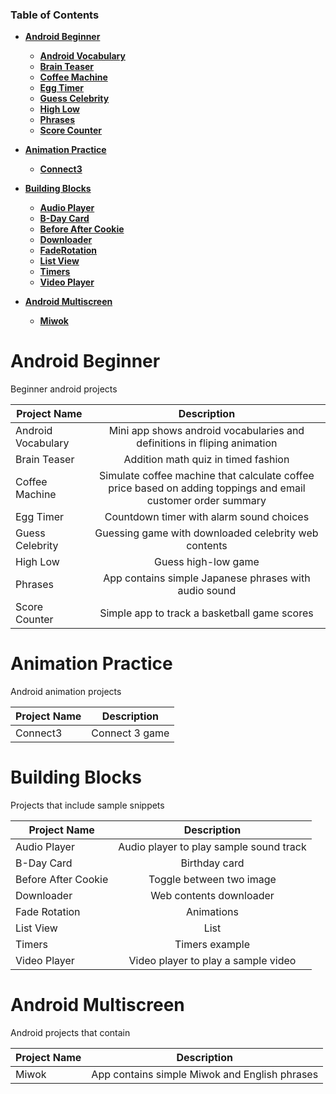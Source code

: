 ### Table of Contents
* **[Android Beginner](#android-beginner)**
  * **[Android Vocabulary](https://github.com/scapp281/Android-apps/tree/master/Android-Beginner/AndroidVocabulary)**
  * **[Brain Teaser](https://github.com/scapp281/Android-apps/tree/master/Android-Beginner/BrainTeaser)**  
  * **[Coffee Machine](https://github.com/scapp281/Android-apps/tree/master/Android-Beginner/CoffeeMachine)**  
  * **[Egg Timer](https://github.com/scapp281/Android-apps/tree/master/Android-Beginner/EggTimer)**  
  * **[Guess Celebrity](https://github.com/scapp281/Android-apps/tree/master/Android-Beginner/GuessCelebrity)**
  * **[High Low](https://github.com/scapp281/Android-apps/tree/master/Android-Beginner/HighLow)**
  * **[Phrases](https://github.com/scapp281/Android-apps/tree/master/Android-Beginner/Phrases)**
  * **[Score Counter](https://github.com/scapp281/Android-apps/tree/master/Android-Beginner/ScoreCounter)**
    
* **[Animation Practice](#animation-practice)**
  * **[Connect3](https://github.com/scapp281/Android-apps/tree/master/Android-Beginner/AnimationPractice/Connect3)**  

* **[Building Blocks](#building-blocks)**
  * **[Audio Player](https://github.com/scapp281/Android-apps/tree/master/Android-Beginner/Building%20Blocks/AudioPlayer)**  
  * **[B-Day Card](https://github.com/scapp281/Android-apps/tree/master/Android-Beginner/Building%20Blocks/BDayCard)**
  * **[Before After Cookie](https://github.com/scapp281/Android-apps/tree/master/Android-Beginner/Building%20Blocks/BeforeAfterCookie)**  
  * **[Downloader](https://github.com/scapp281/Android-apps/tree/master/Android-Beginner/Building%20Blocks/Downloader)**
  * **[FadeRotation](https://github.com/scapp281/Android-apps/tree/master/Android-Beginner/Building%20Blocks/FadeRotation)**
  * **[List View](https://github.com/scapp281/Android-apps/tree/master/Android-Beginner/Building%20Blocks/ListView)**  
  * **[Timers](https://github.com/scapp281/Android-apps/tree/master/Android-Beginner/Building%20Blocks/Timers)**
  * **[Video Player](https://github.com/scapp281/Android-apps/tree/master/Android-Beginner/Building%20Blocks/VideoPlayer)**  
 
* **[Android Multiscreen](#android-multiscreen)**
  * **[Miwok](https://github.com/scapp281/Android-apps/tree/master/Android-Mutiscreen/Miwok)** 
 

# Android Beginner
Beginner android projects

| Project Name       | Description   |    
| ------------------ |:-------------:|
| Android Vocabulary | Mini app shows android vocabularies and definitions in fliping animation |
| Brain Teaser       | Addition math quiz in timed fashion      |
| Coffee Machine     | Simulate coffee machine that calculate coffee price based on adding toppings and email customer order summary      |
| Egg Timer          | Countdown timer with alarm sound choices  |
| Guess Celebrity    | Guessing game with downloaded celebrity web contents     |
| High Low           | Guess high-low game |
| Phrases            | App contains simple Japanese phrases with audio sound     |
| Score Counter      | Simple app to track a basketball game scores      |
 

# Animation Practice
Android animation projects

| Project Name       | Description   |    
| ------------------ |:-------------:|
| Connect3           | Connect 3 game |



# Building Blocks
Projects that include sample snippets  

| Project Name       | Description   |    
| ------------------ |:-------------:|
| Audio Player       | Audio player to play sample sound track|
| B-Day Card         | Birthday card      |
| Before After Cookie| Toggle between two image     |
| Downloader         | Web contents downloader |
| Fade Rotation      | Animations      |
| List View          | List |
| Timers             | Timers example      |
| Video Player       | Video player to play a sample video     |

# Android Multiscreen
Android projects that contain 

| Project Name       | Description   |    
| ------------------ |:-------------:|
| Miwok              | App contains simple Miwok and English phrases|


